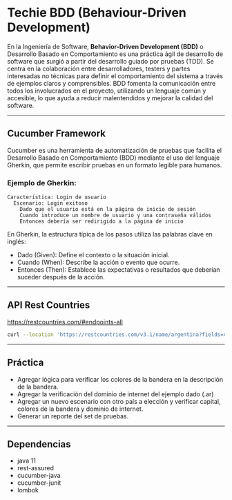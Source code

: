 # Techie BDD (Behaviour-Driven Development)
En la Ingeniería de Software, **Behavior-Driven Development (BDD)** o Desarrollo Basado en Comportamiento es una
práctica ágil de desarrollo de software que surgió a partir del desarrollo guiado
por pruebas (TDD). Se centra en la colaboración entre desarrolladores, testers y partes
interesadas no técnicas para definir el comportamiento del sistema a través de ejemplos claros y comprensibles. BDD
fomenta la comunicación entre todos los involucrados en el proyecto, utilizando un lenguaje común y accesible, lo que
ayuda a reducir malentendidos y mejorar la calidad del software.
***
## Cucumber Framework
Cucumber es una herramienta de automatización de pruebas que facilita el Desarrollo Basado en Comportamiento (BDD)
mediante el uso del lenguaje Gherkin, que permite escribir pruebas en un formato legible para humanos.

### Ejemplo de Gherkin:
```
Característica: Login de usuario
  Escenario: Login exitoso
    Dado que el usuario está en la página de inicio de sesión
    Cuando introduce un nombre de usuario y una contraseña válidos
    Entonces debería ser redirigido a la página de inicio
```
En Gherkin, la estructura típica de los pasos utiliza las palabras clave en inglés:
- Dado (Given): Define el contexto o la situación inicial.
- Cuando (When): Describe la acción o evento que ocurre.
- Entonces (Then): Establece las expectativas o resultados que deberían suceder después de la acción.
***


## API Rest Countries
https://restcountries.com/#endpoints-all

```bash
curl --location 'https://restcountries.com/v3.1/name/argentina?fields=capital,flags,tld'
```
***

## Práctica
- Agregar lógica para verificar los colores de la bandera en la descripción de la bandera.
- Agregar la verificación del dominio de internet del ejemplo dado (.ar)
- Agregar un nuevo escenario con otro país a elección y verificar capital, colores de la bandera y dominio de internet.
- Generar un reporte del set de pruebas.

***
## Dependencias
- java 11
- rest-assured
- cucumber-java
- cucumber-junit
- lombok